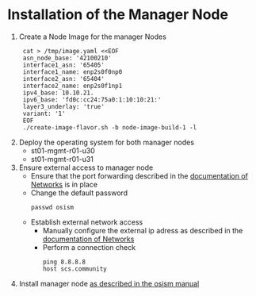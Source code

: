 # Installation of the Manager Node


1. Create a Node Image for the manager Nodes
   ```commandline
    cat > /tmp/image.yaml <<EOF 
    asn_node_base: '42100210'
    interface1_asn: '65405'
    interface1_name: enp2s0f0np0
    interface2_asn: '65404'
    interface2_name: enp2s0f1np1
    ipv4_base: 10.10.21.
    ipv6_base: 'fd0c:cc24:75a0:1:10:10:21:'
    layer3_underlay: 'true'
    variant: '1'
    EOF
    ./create-image-flavor.sh -b node-image-build-1 -l
    ```
2. Deploy the operating system for both manager nodes
   * st01-mgmt-r01-u30
   * st01-mgmt-r01-u31
3. Ensure external access to manager node
   - Ensure that the port forwarding described in the [documentation of Networks](../System_Networks.md) is in place
   - Change the default password
     ```
     passwd osism
     ```
   - Establish external network access
     * Manually configure the external ip adress as described in the [documentation of Networks](../System_Networks.md)
     * Perform a connection check
       ```
       ping 8.8.8.8
       host scs.community
       ```
4. Install manager node [as described in the osism manual](https://osism.tech/de/docs/guides/deploy-guide/manager/)
